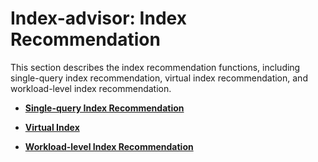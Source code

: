 # Index-advisor: Index Recommendation<a name="EN-US_TOPIC_0296549245"></a>

This section describes the index recommendation functions, including single-query index recommendation, virtual index recommendation, and workload-level index recommendation.

-   **[Single-query Index Recommendation](single-query-index-recommendation.md)**  

-   **[Virtual Index](virtual-index.md)**  

-   **[Workload-level Index Recommendation](workload-level-index-recommendation.md)**  


